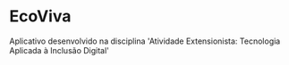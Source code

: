 # EcoViva
Aplicativo desenvolvido na disciplina 'Atividade Extensionista: Tecnologia Aplicada à Inclusão Digital'
